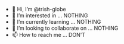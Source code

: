 - 👋 Hi, I’m @trish-globe
- 👀 I’m interested in ... NOTHING
- 🌱 I’m currently learning ... NOTHING
- 💞️ I’m looking to collaborate on ... NOTHING
- 📫 How to reach me ... DON'T

<!---
trish-globe/trish-globe is a ✨ special ✨ repository because its `README.md` (this file) appears on your GitHub profile.
You can click the Preview link to take a look at your changes.
--->
